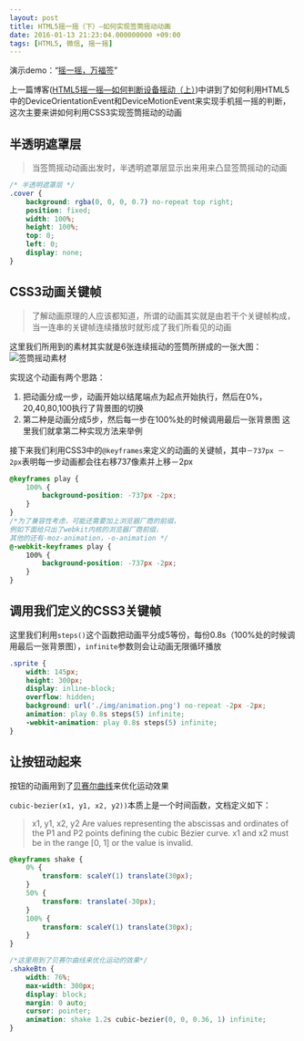 ```yaml
---
layout: post
title: HTML5摇一摇（下）—如何实现签筒摇动动画
date: 2016-01-13 21:23:04.000000000 +09:00
tags: [HTML5, 微信, 摇一摇]
---
```


演示demo：“[摇一摇，万福签](http://xunli.xyz/assets/demo/shake)”

上一篇博客([HTML5摇一摇—如何判断设备摇动（上）](http://xunli.xyz/2016/01/12/html5-device-shake/))中讲到了如何利用HTML5中的DeviceOrientationEvent和DeviceMotionEvent来实现手机摇一摇的判断，这次主要来讲如何利用CSS3实现签筒摇动的动画

## 半透明遮罩层
> 当签筒摇动动画出发时，半透明遮罩层显示出来用来凸显签筒摇动的动画
```css
/* 半透明遮罩层 */
.cover {
    background: rgba(0, 0, 0, 0.7) no-repeat top right;
    position: fixed;
    width: 100%;
    height: 100%;
    top: 0;
    left: 0;
    display: none;
}
```

## CSS3动画关键帧
> 了解动画原理的人应该都知道，所谓的动画其实就是由若干个关键帧构成，当一连串的关键帧连续播放时就形成了我们所看见的动画

这里我们所用到的素材其实就是6张连续摇动的签筒所拼成的一张大图：
![签筒摇动素材](http://7xort8.com1.z0.glb.clouddn.com/blog_shake-animation.png)

实现这个动画有两个思路：
1. 把动画分成一步，动画开始以结尾端点为起点开始执行，然后在0%，20,40,80,100执行了背景图的切换
2. 第二种是动画分成5步，然后每一步在100%处的时候调用最后一张背景图
这里我们就拿第二种实现方法来举例

接下来我们利用CSS3中的`@keyframes`来定义的动画的关键帧，其中`－737px －2px`表明每一步动画都会往右移737像素并上移－2px
```css
@keyframes play {
    100% {
        background-position: -737px -2px;
    }
}
/*为了兼容性考虑，可能还需要加上浏览器厂商的前缀，
例如下面给只出了webkit内核的浏览器厂商前缀，
其他的还有-moz-animation，-o-animation */
@-webkit-keyframes play {
    100% {
        background-position: -737px -2px;
    }
}
```

## 调用我们定义的CSS3关键帧
这里我们利用`steps()`这个函数把动画平分成5等份，每份0.8s（100%处的时候调用最后一张背景图），`infinite`参数则会让动画无限循环播放
```css
.sprite {
    width: 145px;
    height: 300px;
    display: inline-block;
    overflow: hidden;
    background: url('./img/animation.png') no-repeat -2px -2px;
    animation: play 0.8s steps(5) infinite;
    -webkit-animation: play 0.8s steps(5) infinite;
}
```

## 让按钮动起来
按钮的动画用到了[贝赛尔曲线](http://cubic-bezier.com/#.17,.67,.83,.67)来优化运动效果

`cubic-bezier(x1, y1, x2, y2))`本质上是一个时间函数，文档定义如下：
> x1, y1, x2, y2
> Are <number> values representing the abscissas and ordinates of the P1 and P2 points defining the cubic Bézier curve. x1 and x2 must be in the range [0, 1] or the value is invalid.


```css
@keyframes shake {
    0% {
        transform: scaleY(1) translate(30px);
    }
    50% {
        transform: translate(-30px);
    }
    100% {
        transform: scaleY(1) translate(30px);
    }
}

/*这里用到了贝赛尔曲线来优化运动的效果*/
.shakeBtn {
    width: 76%;
    max-width: 300px;
    display: block;
    margin: 0 auto;
    cursor: pointer;
    animation: shake 1.2s cubic-bezier(0, 0, 0.36, 1) infinite;
}
```
